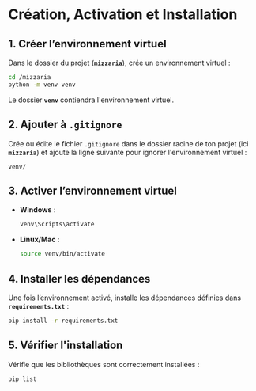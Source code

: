# Création, Activation et Installation

## 1. Créer l’environnement virtuel
Dans le dossier du projet (**`mizzaria`**), crée un environnement virtuel :
```bash
cd /mizzaria
python -m venv venv
```
Le dossier **`venv`** contiendra l'environnement virtuel.

## 2. Ajouter à `.gitignore`
Crée ou édite le fichier `.gitignore` dans le dossier racine de ton projet (ici **`mizzaria`**) et ajoute la ligne suivante pour ignorer l'environnement virtuel :
```
venv/
```

## 3. Activer l’environnement virtuel
- **Windows** :
  ```bash
  venv\Scripts\activate
  ```
- **Linux/Mac** :
  ```bash
  source venv/bin/activate
  ```

## 4. Installer les dépendances
Une fois l’environnement activé, installe les dépendances définies dans **`requirements.txt`** :
```bash
pip install -r requirements.txt
```

## 5. Vérifier l'installation
Vérifie que les bibliothèques sont correctement installées :
```bash
pip list
```
